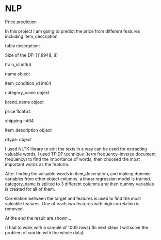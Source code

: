 # NLP
Price prediction

In this project I am going to predict the price from different features including item_description.

table description:

Size of the DF: (118948, 8)

train_id               int64

name                  object

item_condition_id      int64

category_name         object

brand_name            object

price                float64

shipping               int64

item_description      object

dtype: object


I used NLTK library to edit the texts in a way can be used for extracting valuable words.
I used TFIDF technique (term frequency–inverse document frequency) to find the importance of words, then choosed the most important words as the featurrs.

After finding the valuable words in item_description, and making dummie variables from other object columns, a linear regression model is trained.
category_name is splited to 3 different columns and then dummy variables is created for all of them.

Correlation between the target and features is used to find the most valuable features.
One of each two features with high correlation is removed.

At the end the result are shown...


(I had to work with a sample of 1000 rows)
(In next steps I will solve the problem of workin with the whole data)
